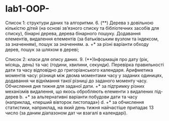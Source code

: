 # lab1-OOP-
Список 1: структури даних та алгоритми.
6. (**) Дерева з довільною кількістю дітей (на основі зв’язного списку та
бібліотечних засобів для списку), бінарні дерева, дерева бінарного
пошуку. Додавання елементів, видалення елементів (за батьківським
вузлом та індексом, за значенням), пошук за значенням.
a. +* за різні варіанти обходу дерев, пошук за шляхом в дереві;

Список 2: класи для опису даних.
9. (**)Інформація про дату (рік, місяць, день) та час (години, хвилини,
секунди). Перевірка правильності дати та часу відповідно до
григоріанського календаря. Арифметика моментів часу: різниця між
двома моментами часу у заданих одиницях, додавання чи віднімання
такої різниці до заданого моменту часу. Обчислення дня тижня для
заданої дати.
+* за підтримку різних механізмів видалення, що якось обробляють елементи з видалених під-дерев
b. +* за альтернативні варіанти побудови дати та часу (наприклад,
«перший вівторок листопада»)
d. +* за обчислення статистики, наприклад, на який день тижня
найчастіше припадає 13 число (за даним діапазоном дат чи
взагалі в календарі).
